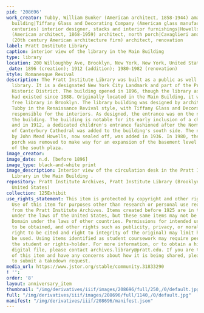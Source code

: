 ```yaml
---
pid: '208696'
work_creator: Tubby, William Bunker (American architect, 1858-1944) amateur architect,
  building|Tiffany Glass and Decorating Company (American glass manufactory, 19th-20th
  centuries) interior designer, stacks and interior furnishings|Howells, John Mead
  (American architect, 1868-1959) architect, north porch|Cavaglieri and Gran Architects
  (20th century American architecture firm) architect, renovation
label: Pratt Institute Library
caption: interior view of the library in the Main Building
type: library
location: 200 Willoughby Ave, Brooklyn, New York, New York, United States (original)
_date: 1896 (creation); 1912 (addition); 1980-1982 (renovation)
style: Romanesque Revival
description: The Pratt Institute Library was built as a public as well as a college
  library. It is a designated New York City Landmark and part of the Pratt Institute
  Historic District. The building opened in 1896, though the library as an institution
  had existed since 1888. Originally located in the Main Building, it was the first
  free library in Brooklyn. The library building was designed by architect William
  Tubby in the Renaissance Revival style, with Tiffany Glass and Decorating Company
  responsible for the interiors. As designed, the entrance was on the north side of
  the building. The building is notable for its early inclusion of a children's room,
  and in 1912, a dedicated children's entrance fashioned after the Norman staircase
  of Canterbury Cathedral was added to the building's south side. The north porch
  by John Mead Howells, now sealed off, was added in 1936. In 1980, the children's
  porch was removed to make way for an expansion of the basement level and the addition
  of the south plaza.
image_creator:
image_date: n.d. [before 1896]
image_type: black-and-white print
image_description: Interior view of the circulation desk in the Pratt Institute Free
  Library in the Main Building .
repository: Pratt Institute Archives, Pratt Institute Library (Brooklyn, New York,
  United States)
collection: 125Exhibit
use_rights_statement: This item is protected by copyright and other rights and restrictions.
  Use of this item for purposes other than research or personal use requires permission
  from the Pratt Institute Archives. Items created before 1925 are in the Public Domain
  under the laws of the United States, but these same items may not be in the Public
  Domain under the laws of other countries. Permissions for intended uses may need
  to be obtained, and other rights such as publicity, privacy, or moral rights (e.g.
  right to be cited and right to integrity of the original) may limit how items can
  be used. Using items identified as student coursework may require permission from
  the student or rights-holder. For more information, or to obtain a high resolution
  digital file, please contact archives.library@pratt.edu. If you are the rights-holder
  of this item and have any concerns about how it is being shared, please visit https://libguides.pratt.edu/archives/takedown
  to submit a takedown request.
media_url: https://www.jstor.org/stable/community.31833290
! '':
order: '8'
layout: anniversary_item
thumbnail: "/img/derivatives/iiif/images/208696/full/250,/0/default.jpg"
full: "/img/derivatives/iiif/images/208696/full/1140,/0/default.jpg"
manifest: "/img/derivatives/iiif/208696/manifest.json"
---
```

